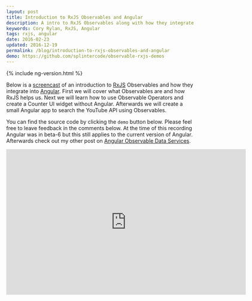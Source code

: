 ```yaml
---
layout: post
title: Introduction to RxJS Observables and Angular
description: A intro to RxJS Observables along with how they integrate in the latest Angular
keywords: Cory Rylan, RxJS, Angular
tags: rxjs, angular
date: 2016-02-23
updated: 2016-12-19
permalink: /blog/introduction-to-rxjs-observables-and-angular
demo: https://github.com/splintercode/observable-rxjs-demos
---
```


{% include ng-version.html %}

Below is a <a href="https://www.youtube.com/watch?v=ZmEvKLYF0os" target="_blank">screencast</a> of an introduction to <a href="http://reactivex.io/" target="_blank">RxJS</a> Observables and 
how they integrate into <a href="https://angular.io/" target="_blank">Angular</a>. First we will cover what Observables are and how RxJS helps us.
Next we will learn how to use Observable Operators and create a Counter UI widget without Angular. Afterwards we will create a small Angular app to
search the YouTube API using Observables.

You can find the source code by clicking the `demo` button below. Please feel free to leave feedback
in the comments below. At the time of this recording Angular was in beta-6 but this still applies to the current version of Angular. Afterwards check out my other post on <a href="/blog/angular-observable-data-services">Angular Observable Data Services</a>.

<div class="video-iframe">
    <iframe id="ytplayer" type="text/html" width="640" height="390" src="https://www.youtube.com/embed/ZmEvKLYF0os?&fullscreen=1&origin=https://coryrylan.com/" frameborder="0" allowfullscreen="allowfullscreen"></iframe>
</div>
